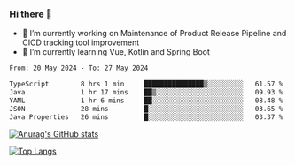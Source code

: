 ### Hi there 👋

- 🔭 I’m currently working on Maintenance of Product Release Pipeline and CICD tracking tool improvement
- 🌱 I’m currently learning Vue, Kotlin and Spring Boot

<!--START_SECTION:waka-->

```txt
From: 20 May 2024 - To: 27 May 2024

TypeScript        8 hrs 1 min     ███████████████▒░░░░░░░░░   61.57 %
Java              1 hr 17 mins    ██▒░░░░░░░░░░░░░░░░░░░░░░   09.93 %
YAML              1 hr 6 mins     ██░░░░░░░░░░░░░░░░░░░░░░░   08.48 %
JSON              28 mins         █░░░░░░░░░░░░░░░░░░░░░░░░   03.65 %
Java Properties   26 mins         █░░░░░░░░░░░░░░░░░░░░░░░░   03.37 %
```

<!--END_SECTION:waka-->

[![Anurag's GitHub stats](https://github-readme-stats.vercel.app/api?username=yunhao981&show_icons=true&theme=solarized-dark)](https://github.com/anuraghazra/github-readme-stats)

[![Top Langs](https://github-readme-stats.vercel.app/api/top-langs/?username=yunhao981&theme=solarized-dark&layout=compact)](https://github.com/anuraghazra/github-readme-stats)

<!--
**yunhao981/yunhao981** is a ✨ _special_ ✨ repository because its `README.md` (this file) appears on your GitHub profile.

Here are some ideas to get you started:

- 🔭 I’m currently working on Maintenance of Release Pipeline and CICD tracking tool improvement
- 🌱 I’m currently learning Vue, Kotlin and Spring Boot
- 👯 I’m looking to collaborate on ...
- 🤔 I’m looking for help with ...
- 💬 Ask me about ...
- 📫 How to reach me: ...
- 😄 Pronouns: ...
- ⚡ Fun fact: ...
-->


